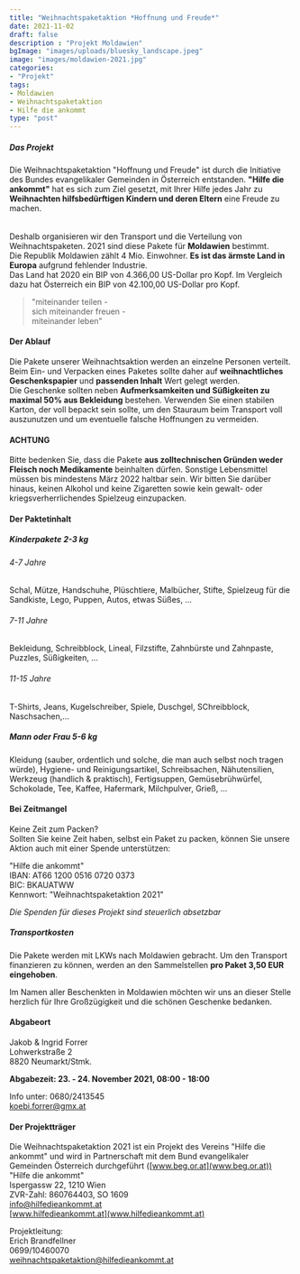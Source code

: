 ```yaml
---
title: "Weihnachtspaketaktion *Hoffnung und Freude*"
date: 2021-11-02
draft: false
description : "Projekt Moldawien"
bgImage: "images/uploads/bluesky_landscape.jpeg"
image: "images/moldawien-2021.jpg"
categories:
- "Projekt"
tags:
- Moldawien
- Weihnachtspaketaktion
- Hilfe die ankommt
type: "post"
---
```

##### Das Projekt
Die Weihnachtspaketaktion "Hoffnung und Freude" ist durch die Initiative des Bundes evangelikaler Gemeinden in Österreich entstanden. **"Hilfe die ankommt"** hat es sich zum Ziel gesetzt, mit Ihrer Hilfe jedes Jahr zu **Weihnachten hilfsbedürftigen Kindern und deren Eltern** eine Freude zu machen.
<!--more-->
###### 
Deshalb organisieren wir den Transport und die Verteilung von Weihnachtspaketen. 2021 sind diese Pakete für **Moldawien** bestimmt.  
Die Republik Moldawien zählt 4 Mio. Einwohner. **Es ist das ärmste Land in Europa** aufgrund fehlender Industrie.  
Das Land hat 2020 ein BIP von 4.366,00 US-Dollar pro Kopf. Im Vergleich dazu hat Österreich ein BIP von 42.100,00 US-Dollar pro Kopf.  
> "miteinander teilen -   
> sich miteinander freuen -   
> miteinander leben"  

#### Der Ablauf
Die Pakete unserer Weihnachtsaktion werden an einzelne Personen verteilt. Beim Ein- und Verpacken eines Paketes sollte daher auf **weihnachtliches Geschenkspapier** und **passenden Inhalt** Wert gelegt werden.  
Die Geschenke sollten neben **Aufmerksamkeiten und Süßigkeiten zu maximal 50% aus Bekleidung** bestehen. Verwenden Sie einen stabilen Karton, der voll bepackt sein sollte, um den Stauraum beim Transport voll auszunutzen und um eventuelle falsche Hoffnungen zu vermeiden.
#### ACHTUNG
Bitte bedenken Sie, dass die Pakete **aus zolltechnischen Gründen weder Fleisch noch Medikamente** beinhalten dürfen. Sonstige Lebensmittel müssen bis mindestens März 2022 haltbar sein. Wir bitten Sie darüber hinaus, keinen Alkohol und keine Zigaretten sowie kein gewalt- oder kriegsverherrlichendes Spielzeug einzupacken.
#### Der Paktetinhalt
##### Kinderpakete 2-3 kg
###### 4-7 Jahre
Schal, Mütze, Handschuhe, Plüschtiere, Malbücher, Stifte, Spielzeug für die Sandkiste, Lego, Puppen, Autos, etwas Süßes, ...
###### 7-11 Jahre
Bekleidung, Schreibblock, Lineal, Filzstifte, Zahnbürste und Zahnpaste, Puzzles, Süßigkeiten, ...
###### 11-15 Jahre
T-Shirts, Jeans, Kugelschreiber, Spiele, Duschgel, SChreibblock, Naschsachen,...
##### Mann oder Frau 5-6 kg
Kleidung (sauber, ordentlich und solche, die man auch selbst noch tragen würde), Hygiene- und Reinigungsartikel, Schreibsachen, Nähutensilien, Werkzeug (handlich & praktisch), Fertigsuppen, Gemüsebrühwürfel, Schokolade, Tee, Kaffee, Hafermark, Milchpulver, Grieß, ...
#### Bei Zeitmangel
Keine Zeit zum Packen?  
Sollten Sie keine Zeit haben, selbst ein Paket zu packen, können Sie unsere Aktion auch mit einer Spende unterstützen:  
  
"Hilfe die ankommt"  
IBAN: AT66 1200 0516 0720 0373  
BIC: BKAUATWW  
Kennwort: "Weihnachtspaketaktion 2021"  
  
*Die Spenden für dieses Projekt sind steuerlich absetzbar*

##### Transportkosten
Die Pakete werden mit LKWs nach Moldawien gebracht. Um den Transport finanzieren zu können, werden an den Sammelstellen **pro Paket 3,50 EUR eingehoben**.  

Im Namen aller Beschenkten in Moldawien möchten wir uns an dieser Stelle herzlich für Ihre Großzügigkeit und die schönen Geschenke bedanken.

#### Abgabeort
Jakob & Ingrid Forrer  
Lohwerkstraße 2  
8820 Neumarkt/Stmk.  

**Abgabezeit: 23. - 24. November 2021, 08:00 - 18:00**  

Info unter: 0680/2413545  
koebi.forrer@gmx.at

#### Der Projektträger
Die Weihnachtspaketaktion 2021 ist ein Projekt des Vereins "Hilfe die ankommt" und wird in Partnerschaft mit dem Bund evangelikaler Gemeinden Österreich durchgeführt ([www.beg.or.at](www.beg.or.at))  
"Hilfe die ankommt"  
Ispergassw 22, 1210 Wien  
ZVR-Zahl: 860764403, SO 1609  
info@hilfedieankommt.at  
[www.hilfedieankommt.at](www.hilfedieankommt.at)  

Projektleitung:  
Erich Brandfellner  
0699/10460070  
weihnachtspaketaktion@hilfedieankommt.at